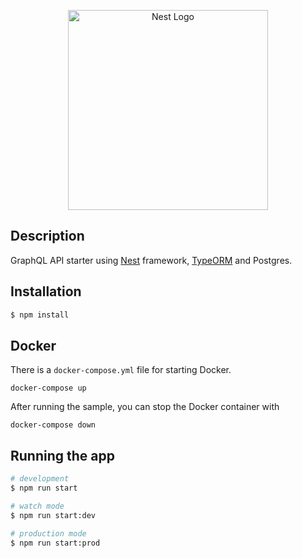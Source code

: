 <p align="center">
  <a href="http://nestjs.com/" target="blank"><img src="https://nestjs.com/img/logo_text.svg" width="320" alt="Nest Logo" /></a>
</p>


## Description

GraphQL API starter using [Nest](https://github.com/nestjs/nest) framework, [TypeORM](https://github.com/typeorm/typeorm) and Postgres.

## Installation

```bash
$ npm install
```

## Docker

There is a `docker-compose.yml` file for starting Docker.

`docker-compose up`

After running the sample, you can stop the Docker container with

`docker-compose down`


## Running the app

```bash
# development
$ npm run start

# watch mode
$ npm run start:dev

# production mode
$ npm run start:prod
```
